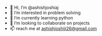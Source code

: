 - 👋 Hi, I’m @ashishjoshiaj
- 👀 I’m interested in problem solving
- 🌱 I’m currently learning python
- 💞️ I’m looking to collaborate on projects
- 📫 reach me at ashishjoshiji26@gmail.com

<!---
ashishjoshiaj/ashishjoshiaj is a ✨ special ✨ repository because its `README.md` (this file) appears on your GitHub profile.
You can click the Preview link to take a look at your changes.
--->
